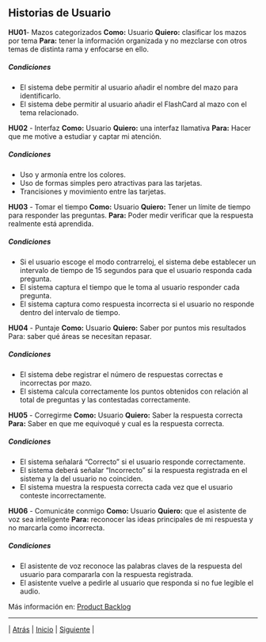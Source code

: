 ## Historias de Usuario

**HU01**- Mazos categorizados **Como:** Usuario **Quiero:** clasificar los mazos por tema **Para:** tener la información organizada y no mezclarse con otros temas de distinta rama y enfocarse en ello.
##### Condiciones
- El sistema debe permitir al usuario añadir el nombre del mazo para identificarlo.
- El sistema debe permitir al usuario añadir el FlashCard al mazo con el tema relacionado.

**HU02** - Interfaz **Como:** Usuario **Quiero:** una interfaz llamativa **Para:**  Hacer que me motive a estudiar y captar mi atención.
##### Condiciones
- Uso y armonía entre los colores.
- Uso de formas simples pero atractivas para las tarjetas.
- Trancisiones y movimiento entre las tarjetas.

**HU03** - Tomar el tiempo **Como:** Usuario **Quiero:** Tener un límite de tiempo para responder las preguntas. **Para:** Poder medir verificar que la respuesta realmente está aprendida. 
##### Condiciones
- Si el usuario escoge el modo contrarreloj, el sistema debe establecer un intervalo de tiempo de 15 segundos para que el usuario responda cada pregunta.
- El sistema captura el tiempo que le toma al usuario responder cada pregunta.
- El sistema captura como respuesta incorrecta si el usuario no responde dentro del intervalo de tiempo.

**HU04** - Puntaje **Como:** Usuario **Quiero:** Saber por puntos mis resultados Para: saber qué áreas se necesitan repasar.
##### Condiciones
- El sistema debe registrar el número de respuestas correctas e incorrectas por mazo.
- El sistema calcula correctamente los puntos obtenidos con relación al total de preguntas y las contestadas correctamente.

**HU05** - Corregirme **Como:** Usuario **Quiero:** Saber la respuesta correcta **Para:** Saber  en que me equivoqué y cual es la respuesta correcta.
##### Condiciones
- El sistema señalará “Correcto”  si el usuario responde correctamente.
- El sistema deberá señalar “Incorrecto” si la respuesta registrada en el sistema y la del usuario no coinciden.
- El sistema muestra la respuesta correcta cada vez que el usuario conteste incorrectamente.

**HU06** - Comunicáte conmigo **Como:** Usuario **Quiero:** que el asistente de voz sea inteligente  **Para:** reconocer las ideas principales de mi respuesta y no marcarla como incorrecta.
##### Condiciones
- El asistente de voz reconoce las palabras claves de la respuesta del usuario para compararla con la respuesta registrada.
- El asistente vuelve a pedirle al usuario que responda si no fue legible el audio.

Más información en: [Product Backlog](https://drive.google.com/file/d/1Yi5TsbGqb7QAZu5GsD6erPz6gyDLFYUc/view?usp=sharing "Product Backlog")

***

| [Atrás](https://github.com/Audny738/POO_Project/blob/master/DOCUMENTACIÓN/2.%20Requerimientos.md "Atrás") 
| [Inicio](https://github.com/Audny738/POO_Project "Inicio") 
| [Siguiente](https://github.com/Audny738/POO_Project/blob/master/DOCUMENTACIÓN/4.%20CasosDeUso.md "Siguiente") |